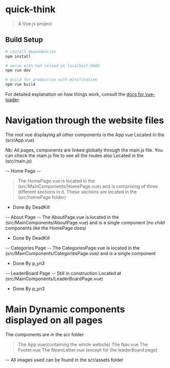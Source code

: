 # quick-think

> A Vue.js project

## Build Setup

``` bash
# install dependencies
npm install

# serve with hot reload at localhost:8080
npm run dev

# build for production with minification
npm run build
```

For detailed explanation on how things work, consult the [docs for vue-loader](http://vuejs.github.io/vue-loader).

# Navigation through the website files
The root vue displaying all other components is the App.vue
Located in the (scr/App.vue)

Nb: All pages, components are linked globally through the main.js file.
You can check the main.js file to see all the routes also 
Located in the (src/main.js)

-- Home Page --
> The HomePage.vue is located in the (src/MainComponents/HomePage.vue)
and is comprising of three different sections in it. These sections
are located in the (src/homePage folder)
- Done By DeadKill

-- About Page --
The AboutPage.vue is located in the (src/MainComponents/AboutPage.vue)
and is a single component (no child components like the HomePage does)
- Done By DeadKill

-- Categories Page --
The CategoriesPage.vue is located in the (src/MainComponents/CategoriesPage.vue)
and is a single component
- Done By p_yn3

-- LeaderBoard Page --
Still in construction
Located at (src/MainComponents/LeaderBoardPage.vue)
- Done By p_yn3

# Main Dynamic components displayed on all pages
The components are in the scr folder
>The App.vue(containing the whole website)
>The Nav.vue
>The Footer.vue
>The NewsLetter.vue (except for the leaderBoard page)

-- All images used can be found in the scr/assets folder
